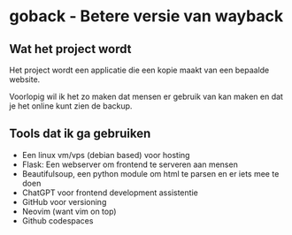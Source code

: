 # goback - Betere versie van wayback


## Wat het project wordt

Het project wordt een applicatie die een kopie maakt van een bepaalde website.  

Voorlopig wil ik het zo maken dat mensen er gebruik van kan maken en dat je het online kunt zien de backup.


## Tools dat ik ga gebruiken

- Een linux vm/vps (debian based) voor hosting
- Flask: Een webserver om frontend te serveren aan mensen
- Beautifulsoup, een python module om html te parsen en er iets mee te doen
- ChatGPT voor frontend development assistentie
- GitHub voor versioning
- Neovim (want vim on top)
- Github codespaces

